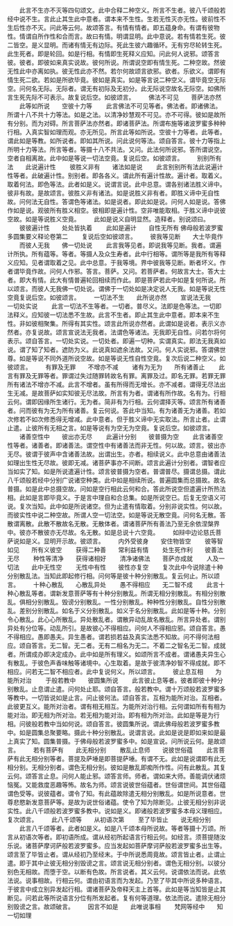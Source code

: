 <!-- { "loadSidebar": true } -->
　　此言不生亦不灭等四句颂文。此中合释二种空义。所言不生者。彼八千颂般若经中说不生。言此止其生此中意者。谓本来不生性。生若无性灭亦无性。彼前性不生后性亦不灭。问此等云何。故颂答言。有情有情者。即五蕴身命。有谓有彼物性。情谓自所作性和合而言。故曰有情。明谓显明。此中意说。若有情若生死。彼二皆空。是义显明。而诸有情无有边际。死此生彼六趣循环。无有穷尽轮转生死。此生死者。即是轮回。如是行相。有情即生死释义应知。问此何人说邪。颂答言彼。彼者。即彼如来真实说故。彼何所说。所谓说空即有情生死。二种空故。然彼无性此中亦离如执。彼无性此亦不然。若尔何故颂言欲邪。欲者。乐欲义。谓即有情生死二欲。若如是所欲毕竟。彼如是真实。如是等言说二种空义。谓毕竟空无际空。问何名无际。无际者。谓无有初际及无初分。此无际说空故名无际空。如佛所言生死先际不可表示。故复说后空。如彼颂言。
　　佛法不可见　　菩萨法亦然
　　此等如所说　　空彼十力等
　　此言佛法不可见等者。佛法者。即诸佛法。所谓十八不共十力等法。如是之法。以清净妙慧观不可见。亦不可得。彼如是故所有分别。而为对碍。所言菩萨法亦然者。即诸菩萨法。所谓布施等诸波罗蜜多种种行相。入真实智如理而观。亦无所见。所言此等如所说。空彼十力等者。此等者。谓此如是等教。如所说者。即如其所说。问此说何等法。颂自答言。彼十力等指上所明十力等法。所言等者。等摄十八不共法。又问。此法何所说邪。答所谓说空。空者自相离故。此中如是等说一切法空竟。复说后空。如彼颂言。
　　别别所有法　　此说遍计性
　　彼胜义非有　　诸法如是说
　　此言别别所有法此说遍计性等者。此破遍计性。别别者。即各各义。谓此所有遍计性故。遍计者。取着义。取着何法。即色等法。此者如是义。说谓言说。此中总意。谓各别诸法胜义谛中。彼非有故。是故颂言。彼胜义非有诸法。如是说胜义非有者。即胜义谛中无自性故。问何法无自性。答谓色等诸法。如是说者。即此如是说。问何人如是说。答佛作如是说。观彼所有胜义相空。彼相即是遍计性。空非唯能取相。于胜义谛中说彼空故。如是等说胜义空竟。
　　此如是说义自明显然。造释者。别说颂曰。
　　彼彼遍计性　　处处皆执着
　　此如是遍计　　自性无所有
佛母般若波罗蜜多圆集要义释论卷第二
　　复说后空如彼颂言。
　　彼我等见断　　大士毕竟作
　　而彼人无我　　佛一切处说
　　此言我等见者。即说我等见断。我者。谓遍计所执。所有蕴等。等者。等摄人及众生寿者。此中行相等。谓所等是我所有等释义应知。见者谓取着之见。此中总意。于我等境。界中彼我等见断。断者坏义。作者谓毕竟作故。问何人作邪。答言。菩萨。又问。若菩萨者。何故言大士。答大士者。即大有情。此大有情普遍轮回相续而作此。即是菩萨若此中如是复何所说。所以颂言。而彼人无我佛一切处说。谓佛于一切处如是决定说人无我。如是等说无性空竟复说后空。如彼颂言。
　　一切法不生　　此所说亦然
　　宣说法无我　　一切处实说
　　此言一切法不生等者。一切者。普尽义。法即是色等法。一切即法释义。应知彼一切法悉不生故。此言不生者。即止其生此中意者。即本来不生性。非如彼相聚集。所得有其实性。颂言此所说亦然者。此谓如是说者。表示义亦然者。亦复说故。颂言宣说法无我者。法谓色等诸法。无我即无自性。问若尔将何表示。颂自答言。一切处实说。一切处者。即遍一切种。实谓真实。即法无我真如说。谓了知了知者。遮防为义。此说真如遮余法故。又问。何人实说邪。答谓佛世尊。如是等说不同外道所说空故。如是等说无性自性空竟。复次后说二种空义。如彼颂言。
　　有罪及无罪　　不增亦不减
　　诸有为无为　　所有诸善止
　　此言有罪及无罪等者。罪谓过失过随罪转故名有罪。离罪及过。即名无罪。若罪无罪所有诸法不增亦不减。此言不增者。虽有所得而无增长。亦不减者。谓得无尽法出生无减。是故菩萨如实知彼无尽法故。所言有为者。谓诸有所作故。名有为。行相云何。谓即因缘所生诸行。无为者。简非有为行相。云何谓择灭等。颂言所有诸善者。问而彼有为无为所有诸善。复云何说。答此中当知。有为诸善无为诸善。若如次修若不如次修悉得无增减。此中意者。但于胜义谛中无实取法。所言止者。止谓止遣。止彼所有无相之言。如是等说有为空无为空竟。复说后空。如彼颂言。
　　诸善空性中　　彼出亦无尽
　　此遍计分别　　彼普摄为空
　　此言诸善空性等者。诸善者。即诸善法。谓空性中有诸善法而非无性。何以故。颂言。彼出亦无尽。彼谓于彼声中含诸善法故。出谓出生。亦者。相续说义。此中总意由诸善法如理出生性无尽故。彼即无减。诸菩萨事亦不间断。颂言此遍计分别者。谓智者应当如实了知。如是所说遣遍计性。颂言彼普摄为空者。普谓普尽。摄谓总摄。谓此八千颂般若经中分别广说诸空种类。此中如是相续所说。普遍圆集而总摄故。故名普摄。如是此中总摄空故。问如是空行相此云何和合。答此所说空但遣遍计所热法相。此如是言即毕竟义。于是言中理自和合总集。如是所说空已。后复无空语义可说。复次当知。此中如是所说诸空。但为止遣有情取着。分别非说实性。何以故。而彼实性中说二种空故。所谓人空一切法空。如是等说无散空竟。问何名无散。答散谓离散。此散不散故名无散。无散体者。谓诸菩萨所有善法乃至无余依涅槃界中。彼亦不散彼亦无尽故。名无散。如是总说十六空竟。
　　如辩中边论慈氏菩萨说如是义。显明开示故。彼颂言。
　　内外受彼身　　安住物皆空
　　彼等智如见　　所有义彼空
　　获得二种善　　常利益有情
　　处生死作利　　彼善法无尽
　　种性等清净　　获得诸相好
　　清净诸佛法　　菩萨亦成就
　　人及一切法　　此中无性空
　　无性中有性　　彼性亦复空
　　复次此中今说除遣十种分别散乱法。当知此即起修行相。问何等是彼十种分别散乱。复云何止。所以颂言。
　　十种心散乱　　心散乱异处
　　愚不得相应　　无二智不成
　　此言十种心散乱等者。谓新发意菩萨等有十种分别散乱。所谓无相分别散乱。有相分别散乱。俱相分别散乱。毁谤分别散乱。一性分别散乱。种种性分别散乱。自性分别散乱。差别分别散乱。如名于义分别散乱。如义于名分别散乱。此如是等十种。分别令心散乱。此心心所散乱。异处散乱者。谓散异动乱故名散乱。所言异处者。谓别异处有分位等。动乱所引。是故彼心不得相应。问何人不得相应邪。颂自答言。愚不得相应。愚即愚夫。异生愚者。谓若损若益及真实法悉不知故。问不得何法相应。颂自答言。无二智。无二者。无有二相名为无二。不着二之智名无二智。成就者。所谓成办即决定成办。此中如是所有理义。如颂所言不成者。谓诸愚夫异生心有散乱。于彼色声香味触等诸境中。心生取着。是故于彼清净妙智不得成就。即不相应。问若无二智不相应者。此中复说何义。所以颂言。
　　彼止息互相　　为能所对治
　　于般若教中　　彼圆集所说
　　此言彼止息等者。彼者即彼十种分别散乱。止息谓止遣。问何处止耶。颂自答言。般若教中。谓十万颂般若波罗蜜多等教中。一切皆说如是止言。问止彼何法。颂自答言。互相为能所对治。互相者。此彼更互义。能所对治者。谓有相无相互。为能所对治行相。云何谓如所有有相为能对治。即无相为所对治。若无相为能对治。即有相为所对治。此如是等是为行相。问彼般若教中当如何说。颂自答言。彼圆集所说。谓此佛母般若波罗蜜多教中。如是圆集总聚要略。摄此十种分别散乱。说谓言说。此如是说是即如来如是最上真实了知。圆集普摄。于佛母般若波罗蜜多中。如是宣说。问所说云何。是故颂言。
　　若有菩萨有　　此无相分别
　　散乱止息师　　说彼世俗蕴
　　此言菩萨有此无相分别等者。菩提及萨埵是即菩提萨埵。有谓不无。此如是说谓即有此无相分别。无相分别者。谓色无相分别。彼如是散乱即痴所作性。问有此散乱。其复云何。颂答言止息。问何人能止邪。颂答言师。师者。谓如来大师。善能调伏诸烦恼冤。又能救度恶趣等怖。故名为师。颂言说彼世俗蕴者。世俗谓世间。其世俗蕴谓色受等。说彼蕴者。谓令了知。有此蕴故除遣无相分别散乱。如是所说意者。世尊悲愍新发意菩萨等。是故为说世俗诸蕴。使令了知为除断见。止彼无相分别非说实性。此八千颂般若波罗蜜多教中。说如是义。即诸般若波罗蜜多本母义理相应。复次颂言。
　　此八千颂等　　从初语次第
　　至了毕皆止　　说无相分别
　　此言八千颂等者。此者如是义。如是八千颂本母所说故。等者等摄十万颂。所言从初语次等者。即初语所成。谓从经初所起语言行相云何。如经言。须菩提随汝乐说。诸菩萨摩诃萨般若波罗蜜多。应当发起如菩萨摩诃萨般若波罗蜜多出生等。颂言至了毕皆止者。谓从经初乃至经末。于中所说悉周竟故。颂言皆止者。止谓止遣。即于其中止彼无相分别毁谤之言。颂言说无相分别者。谓色无相分别。以彼分别色无相故。而堕于空。以断有色故。所言说者。其义云何。说谓依法而说。此依法说。说事相故。行相云何。谓由初语言而为发起。乃至了毕其中所说多种语言。于彼言中成立别异发起行相。谓诸菩萨及帝释天主上首等。此如是等当知皆是止其断见。问若此等所说语言分位有所发起者。复有何等道理。依法而说。遣除无相分别毁谤之言。故颂破言。
　　因言不如是　　此唯说事相
　　梵网等经中　　知一切如理
